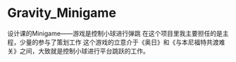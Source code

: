 # Gravity_Minigame

设计课的Minigame——游戏是控制小球进行弹跳
在这个项目里我主要担任的是主程，少量的参与了策划工作
这个游戏的立意介于《奥日》和《与本尼福特共渡难关》之间，大致就是控制小球进行平台跳跃的工作。



